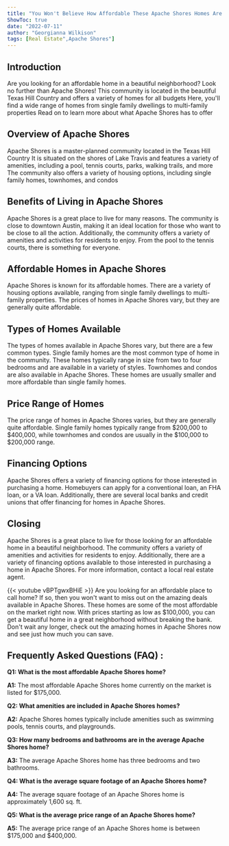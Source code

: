 ```yaml
---
title: "You Won't Believe How Affordable These Apache Shores Homes Are - Check It Out Now!"
ShowToc: true 
date: "2022-07-11"
author: "Georgianna Wilkison" 
tags: [Real Estate",Apache Shores"]
---
```

## Introduction
Are you looking for an affordable home in a beautiful neighborhood? Look no further than Apache Shores! This community is located in the beautiful Texas Hill Country and offers a variety of homes for all budgets Here, you'll find a wide range of homes from single family dwellings to multi-family properties Read on to learn more about what Apache Shores has to offer

## Overview of Apache Shores
Apache Shores is a master-planned community located in the Texas Hill Country It is situated on the shores of Lake Travis and features a variety of amenities, including a pool, tennis courts, parks, walking trails, and more The community also offers a variety of housing options, including single family homes, townhomes, and condos

## Benefits of Living in Apache Shores
Apache Shores is a great place to live for many reasons. The community is close to downtown Austin, making it an ideal location for those who want to be close to all the action. Additionally, the community offers a variety of amenities and activities for residents to enjoy. From the pool to the tennis courts, there is something for everyone.

## Affordable Homes in Apache Shores
Apache Shores is known for its affordable homes. There are a variety of housing options available, ranging from single family dwellings to multi-family properties. The prices of homes in Apache Shores vary, but they are generally quite affordable.

## Types of Homes Available
The types of homes available in Apache Shores vary, but there are a few common types. Single family homes are the most common type of home in the community. These homes typically range in size from two to four bedrooms and are available in a variety of styles. Townhomes and condos are also available in Apache Shores. These homes are usually smaller and more affordable than single family homes.

## Price Range of Homes
The price range of homes in Apache Shores varies, but they are generally quite affordable. Single family homes typically range from $200,000 to $400,000, while townhomes and condos are usually in the $100,000 to $200,000 range.

## Financing Options
Apache Shores offers a variety of financing options for those interested in purchasing a home. Homebuyers can apply for a conventional loan, an FHA loan, or a VA loan. Additionally, there are several local banks and credit unions that offer financing for homes in Apache Shores.

## Closing
Apache Shores is a great place to live for those looking for an affordable home in a beautiful neighborhood. The community offers a variety of amenities and activities for residents to enjoy. Additionally, there are a variety of financing options available to those interested in purchasing a home in Apache Shores. For more information, contact a local real estate agent.

{{< youtube vBPTgwxBHiE >}} 
Are you looking for an affordable place to call home? If so, then you won't want to miss out on the amazing deals available in Apache Shores. These homes are some of the most affordable on the market right now. With prices starting as low as $100,000, you can get a beautiful home in a great neighborhood without breaking the bank. Don't wait any longer, check out the amazing homes in Apache Shores now and see just how much you can save.

## Frequently Asked Questions (FAQ) :
**Q1: What is the most affordable Apache Shores home?**

**A1:** The most affordable Apache Shores home currently on the market is listed for $175,000. 

**Q2: What amenities are included in Apache Shores homes?**

**A2:** Apache Shores homes typically include amenities such as swimming pools, tennis courts, and playgrounds. 

**Q3: How many bedrooms and bathrooms are in the average Apache Shores home?**

**A3:** The average Apache Shores home has three bedrooms and two bathrooms. 

**Q4: What is the average square footage of an Apache Shores home?**

**A4:** The average square footage of an Apache Shores home is approximately 1,600 sq. ft. 

**Q5: What is the average price range of an Apache Shores home?**

**A5:** The average price range of an Apache Shores home is between $175,000 and $400,000.




